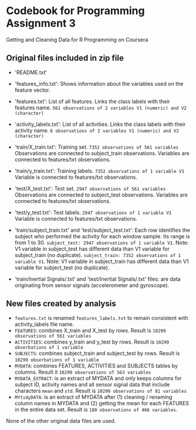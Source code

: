# Codebook for Programming Assignment 3
Getting and Cleaning Data for R Programming on Coursera

## Original files included in zip file

- 'README.txt'

- 'features_info.txt': Shows information about the variables used on the feature vector.

- 'features.txt': List of all features. Links the class labels with their features name.
`561 observations of 2 variables V1 (numeric) and V2 (character)`

- 'activity_labels.txt': List of all activities. Links the class labels with their activity name.
`6 observations of 2 variables V1 (numeric) and V2 (character)`

- 'train/X_train.txt': Training set. `7352 observations of 561 variables` Observations are connected to subject_train observations.
Variables are connected to features/txt observations.

- 'train/y_train.txt': Training labels. `7352 observations of 1 variable V1` Variable is connected to features/txt observations.

- 'test/X_test.txt': Test set. `2947 observations of 561 variables` Observations are connected to subject_test observations.
Variables are connected to features/txt observations.

- 'test/y_test.txt': Test labels. `2947 observations of 1 variable V1` Variable is connected to features/txt observations.

- 'train/subject_train.txt' and 'test/subject_test.txt': Each row identifies the subject who performed the activity for each window sample. Its range is from 1 to 30.
`subject_test: 2947 observations of 1 variable V1`. Note: V1 variable in subject_test has different data than V1 variable for subject_train (no duplicate).
`subject_train: 7352 observations of 1 variable V1`. Note: V1 variable in subject_train has different data than V1 variable for subject_test (no duplicate).

- 'train/Inertial Signals/.txt' and 'test/Inertial Signals/.txt' files: are data originating from sensor signals (accelerometer and gyroscope).

## New files created by analysis

- `features.txt` is renamed `features_labels.txt` to remain consistent with activity_labels file name.
- `FEATURES`: combines X_train and X_test by rows. Result is `10299 observations of 561 variables`
- `ACTIVITIES`: combines y_train and y_test by rows. Result is `10299 obserbations of 1 variable`
- `SUBJECTS`: combines subject_train and subject_test by rows. Result is `10299 obserbations of 1 variable`
- `MYDATA`: combines FEATURES, ACTIVITIES and SUBJECTS tables by columns. Result it `10299 observations of 563 variables`
- `MYDATA_EXTRACT`: is an extract of MYDATA and only keeps columns for subject ID, activity names and all sensor signal data that include characters `mean` and `std`.
Result is `10299 observations of 81 variables`
- `MYtidyDATA`: is an extract of MYDATA after (1) cleaning / renaming column names in MYDATA and (2) getting the mean for each FEATURES in the entire data set.
Result is `180 observations of 466 variables`.

None of the other original data files are used.


